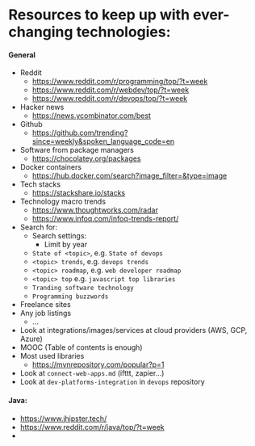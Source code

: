 # Resources to keep up with ever-changing technologies:

#### General
* Reddit
    * https://www.reddit.com/r/programming/top/?t=week
    * https://www.reddit.com/r/webdev/top/?t=week
    * https://www.reddit.com/r/devops/top/?t=week
* Hacker news
    * https://news.ycombinator.com/best
* Github
    * https://github.com/trending?since=weekly&spoken_language_code=en
* Software from package managers
    * https://chocolatey.org/packages
* Docker containers
    * https://hub.docker.com/search?image_filter=&type=image
* Tech stacks
    * https://stackshare.io/stacks
* Technology macro trends
    * https://www.thoughtworks.com/radar
    * https://www.infoq.com/infoq-trends-report/
* Search for: 
    * Search settings:
        * Limit by year
    * `State of <topic>`, e.g. `State of devops`
    * `<topic> trends`, e.g. `devops trends`
    * `<topic> roadmap`, e.g. `web developer roadmap`
    * `<topic> top` e.g. `javascript top libraries`
    * `Tranding software technology`
    * `Programming buzzwords`
* Freelance sites
* Any job listings
    * ...
* Look at integrations/images/services at cloud providers (AWS, GCP, Azure)
* MOOC (Table of contents is enough)
* Most used libraries
    * https://mvnrepository.com/popular?p=1
* Look at `connect-web-apps.md` (ifttt, zapier...)
* Look at `dev-platforms-integration` in `devops` repository

#### Java:
* https://www.jhipster.tech/
* https://www.reddit.com/r/java/top/?t=week
* 
